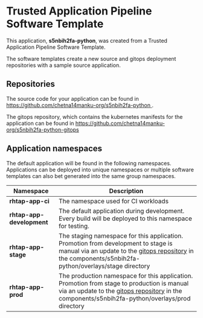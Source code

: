 # Trusted Application Pipeline Software Template

This application, **s5nbih2fa-python**, was created from a Trusted Application Pipeline Software Template.

The software templates create a new source and gitops deployment repositories with a sample source application. 

## Repositories

The source code for your application can be found in [https://github.com/chetna14manku-org/s5nbih2fa-python ](https://github.com/chetna14manku-org/s5nbih2fa-python ).
 
The gitops repository, which contains the kubernetes manifests for the application can be found in 
[https://github.com/chetna14manku-org/s5nbih2fa-python-gitops ](https://github.com/chetna14manku-org/s5nbih2fa-python-gitops ) 

## Application namespaces 

The default application will be found in the following namespaces. Applications can be deployed into unique namespaces or multiple software templates can also bet generated into the same group namespaces.  

|  Namespace   |  Description   |  
| -------- | -------- |
| **rhtap-app-ci** | The namespace used for CI workloads |
| **rhtap-app-development** | The default application during development. Every build will be deployed to this namespace for testing. |
| **rhtap-app-stage** | The staging namespace for this application. Promotion from development to stage is manual via an update to the [gitops repository](https://github.com/chetna14manku-org/s5nbih2fa-python-gitops ) in the components/s5nbih2fa-python/overlays/stage directory |
| **rhtap-app-prod** | The production namespace for this application. Promotion from stage to production is manual via an update to the [gitops repository](https://github.com/chetna14manku-org/s5nbih2fa-python-gitops ) in the components/s5nbih2fa-python/overlays/prod directory |